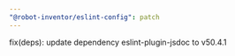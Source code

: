 ```yaml
---
"@robot-inventor/eslint-config": patch
---
```


fix(deps): update dependency eslint-plugin-jsdoc to v50.4.1
